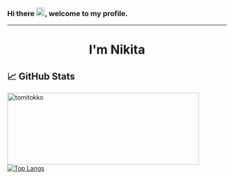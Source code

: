 ### Hi there <img width="20" height="20" src="https://raw.githubusercontent.com/iampavangandhi/iampavangandhi/master/gifs/Hi.gif">, welcome to my profile.

---
<h1 align="center">I'm Nikita</h1>


## &#x1f4c8; GitHub Stats
<div>
    <p><img align="left" src="https://github-readme-stats.vercel.app/api?username=zrxpty&show_icons=true&locale=en&theme=radical" alt="tomitokko" width="440" height="165" />        </p>

  [![Top Langs](https://github-readme-stats.vercel.app/api/top-langs/?username=zrxpty&layout=compact&theme=radical)](https://github.com/anuraghazra/github-readme-stats)
  
</div>


